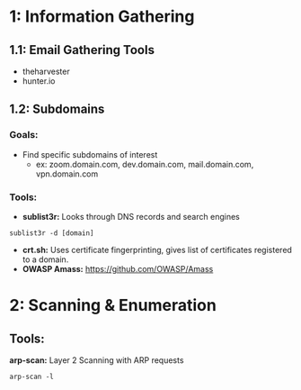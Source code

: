 # 1: Information Gathering
##  1.1: Email Gathering Tools
- theharvester
- hunter.io

##  1.2: Subdomains
### Goals:
- Find specific subdomains of interest
  - ex: zoom.domain.com, dev.domain.com, mail.domain.com, vpn.domain.com
### Tools:
- **sublist3r:** Looks through DNS records and search engines
```
sublist3r -d [domain]
```
- **crt.sh:** Uses certificate fingerprinting, gives list of certificates registered to a domain.
- **OWASP Amass:** https://github.com/OWASP/Amass

# 2: Scanning & Enumeration
##  Tools:
**arp-scan:** Layer 2 Scanning with ARP requests
```
arp-scan -l
```
